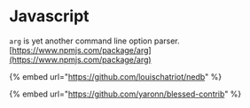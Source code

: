 # Javascript

`arg` is yet another command line option parser.  
[https://www.npmjs.com/package/arg](https://www.npmjs.com/package/arg)

{% embed url="https://github.com/louischatriot/nedb" %}

{% embed url="https://github.com/yaronn/blessed-contrib" %}






